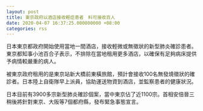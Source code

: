 ```yaml
---
layout: post
title: 東京政府以酒店接收輕症患者　料可接收百人
date: 2020-04-07 16:37:25.000000000 +08:00
categories: rss
---
```


日本東京都政府開始使用當地一間酒店，接收輕微或無徵狀的新型肺炎確診患者。東京都知事小池百合子表示，不排除在當地租用更多酒店，以確保有足夠病床提供予病情較嚴重的病人。

被東京政府租用的是東京站新大橋前東橫旅館，預計會接收100名無發燒徵狀的確診者。日本陸上自衛隊早上派員，協助運送物資到酒店，並監察患者的健康狀況。

日本目前有3900多宗新型肺炎確診個案，當中東京佔了近1100宗。首相安倍晉三稍後將針對東京、大阪等7個都府縣，發布緊急事態宣言。
